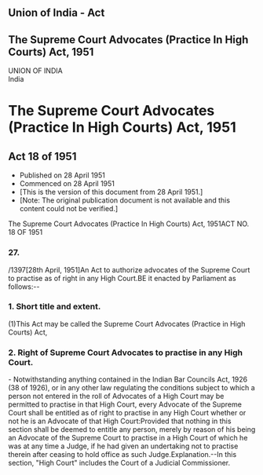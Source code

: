 ## Union of India - Act

## The Supreme Court Advocates (Practice In High Courts) Act, 1951

UNION OF INDIA  
India

# The Supreme Court Advocates (Practice In High Courts) Act, 1951

## Act 18 of 1951

  * Published on 28 April 1951 
  * Commenced on 28 April 1951 
  * [This is the version of this document from 28 April 1951.] 
  * [Note: The original publication document is not available and this content could not be verified.] 

The Supreme Court Advocates (Practice In High Courts) Act, 1951ACT NO. 18 OF
1951

### 27.

/1397[28th April, 1951]An Act to authorize advocates of the Supreme Court to
practise as of right in any High Court.BE it enacted by Parliament as
follows:--

### 1. Short title and extent.

(1)This Act may be called the Supreme Court Advocates (Practice in High
Courts) Act,

### 2. Right of Supreme Court Advocates to practise in any High Court.

\- Notwithstanding anything contained in the Indian Bar Councils Act, 1926 (38
of 1926), or in any other law regulating the conditions subject to which a
person not entered in the roll of Advocates of a High Court may be permitted
to practise in that High Court, every Advocate of the Supreme Court shall be
entitled as of right to practise in any High Court whether or not he is an
Advocate of that High Court:Provided that nothing in this section shall be
deemed to entitle any person, merely by reason of his being an Advocate of the
Supreme Court to practise in a High Court of which he was at any time a Judge,
if he had given an undertaking not to practise therein after ceasing to hold
office as such Judge.Explanation.--In this section, "High Court" includes the
Court of a Judicial Commissioner.

